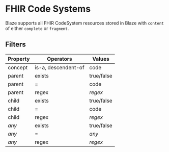 # FHIR Code Systems <Badge type="warning" text="unreleased"/>

Blaze supports all FHIR CodeSystem resources stored in Blaze with `content` of either `complete` or `fragment`.

## Filters

| Property | Operators           | Values     |
|----------|---------------------|------------|
| concept  | is-a, descendent-of | code       |
| parent   | exists              | true/false |
| parent   | =                   | code       |
| parent   | regex               | *regex*    |
| child    | exists              | true/false |
| child    | =                   | code       |
| child    | regex               | *regex*    |
| *any*    | exists              | true/false |
| *any*    | =                   | *any*      |
| *any*    | regex               | *regex*    |
